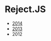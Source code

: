 # Reject.JS

* [2014](https://www.youtube.com/playlist?list=PL37ZVnwpeshF8Sr8JZNFU6boKMmod9YBw)
* [2013](https://www.youtube.com/playlist?list=PL37ZVnwpeshGLrMTDPV12z7KmjrXsOeHT)
* 2012
